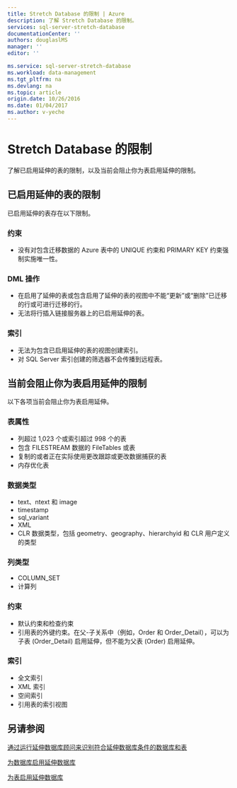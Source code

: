 ```yaml
---
title: Stretch Database 的限制 | Azure
description: 了解 Stretch Database 的限制。
services: sql-server-stretch-database
documentationCenter: ''
authors: douglaslMS
manager: ''
editor: ''

ms.service: sql-server-stretch-database
ms.workload: data-management
ms.tgt_pltfrm: na
ms.devlang: na
ms.topic: article
origin.date: 10/26/2016
ms.date: 01/04/2017
ms.author: v-yeche
---
```


# Stretch Database 的限制
了解已启用延伸的表的限制，以及当前会阻止你为表启用延伸的限制。

## <a name="Caveats"></a>已启用延伸的表的限制
已启用延伸的表存在以下限制。

### 约束
* 没有对包含迁移数据的 Azure 表中的 UNIQUE 约束和 PRIMARY KEY 约束强制实施唯一性。

### DML 操作
* 在启用了延伸的表或包含启用了延伸的表的视图中不能“更新”或“删除”已迁移的行或可进行迁移的行。
* 无法将行插入链接服务器上的已启用延伸的表。

### 索引
* 无法为包含已启用延伸的表的视图创建索引。
* 对 SQL Server 索引创建的筛选器不会传播到远程表。

## <a name="Limitations"></a>当前会阻止你为表启用延伸的限制
以下各项当前会阻止你为表启用延伸。

### 表属性
* 列超过 1,023 个或索引超过 998 个的表
* 包含 FILESTREAM 数据的 FileTables 或表
* 复制的或者正在实际使用更改跟踪或更改数据捕获的表
* 内存优化表

### 数据类型
* text、ntext 和 image
* timestamp
* sql\_variant
* XML
* CLR 数据类型，包括 geometry、geography、hierarchyid 和 CLR 用户定义的类型

### 列类型
* COLUMN\_SET
* 计算列

### 约束
* 默认约束和检查约束
* 引用表的外键约束。在父-子关系中（例如，Order 和 Order\_Detail），可以为子表 (Order\_Detail) 启用延伸，但不能为父表 (Order) 启用延伸。

### 索引
* 全文索引
* XML 索引
* 空间索引
* 引用表的索引视图

## 另请参阅
[通过运行延伸数据库顾问来识别符合延伸数据库条件的数据库和表](./sql-server-stretch-database-identify-databases.md)

[为数据库启用延伸数据库](./sql-server-stretch-database-enable-database.md)

[为表启用延伸数据库](./sql-server-stretch-database-enable-table.md)

<!---HONumber=Mooncake_Quality_Review_0104_2017-->